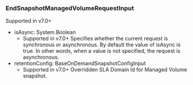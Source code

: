 ### EndSnapshotManagedVolumeRequestInput
Supported in v7.0+

- isAsync: System.Boolean
  - Supported in v7.0+
      Specifies whether the current request is synchronous or asynchronous. By default the value of isAsync is true. In other words, when a value is not specified, the request is asynchronous.
- retentionConfig: BaseOnDemandSnapshotConfigInput
  - Supported in v7.0+
      Overridden SLA Domain Id for Managed Volume snapshot.
